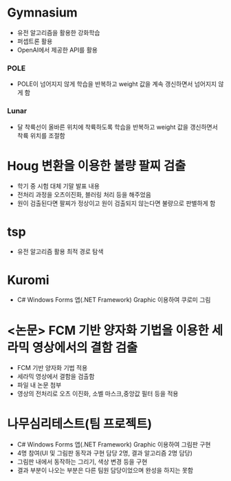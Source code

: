 # Gymnasium
- 유전 알고리즘을 활용한 강화학습
- 퍼셉트론 활용
- OpenAI에서 제공한 API를 활용
 ### POLE
 - POLE이 넘어지지 않게 학습을 반복하고 weight 값을 계속 갱신하면서 넘어지지 않게 함

### Lunar
- 달 착륙선이 올바른 위치에 착륙하도록 학습을 반복하고 weight 값을 갱신하면서 착륙 위치를 조절함

  
# Houg 변환을 이용한 불량 팔찌 검출
- 학기 중 시험 대체 기말 발표 내용
- 전처리 과정을 오츠이진화, 블러링 처리 등을 해주었음
- 원이 검출된다면 팔찌가 정상이고 원이 검출되지 않는다면 불량으로 판별하게 함

# tsp
- 유전 알고리즘 활용 최적 경로 탐색
  
# Kuromi
- C# Windows Forms 앱(.NET Framework) Graphic 이용하여 쿠로미 그림 

# <논문> FCM 기반 양자화 기법을 이용한 세라믹 영상에서의 결함 검출
- FCM 기반 양자화 기법 적용
- 세라믹 영상에서 결함을 검출함
- 파일 내 논문 첨부
- 영상의 전처리로 오츠 이진화, 소벨 마스크,중앙값 필터 등을 적용

# 나무심리테스트(팀 프로젝트)
- C# Windows Forms 앱(.NET Framework) Graphic 이용하여 그림판 구현
- 4명 참여(UI 및 그림판 동작과 구현 담당 2명, 결과 알고리즘 2명 담당) 
- 그림판 내에서 동작하는 그리기, 색상 변경 등을 구현
- 결과 부분이 나오는 부분은 다른 팀원 담당이었으며 완성을 하지는 못함
